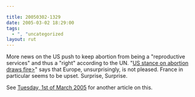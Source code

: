 ```yaml
---

title: 20050302-1329
date: 2005-03-02 18:29:00
tags:
  - ", "uncategorized
layout: rut
---
```


<p> More news on the US push to keep abortion from being a
"reproductive services" and thus a "right" according to the UN.
"<a href="http://news.bbc.co.uk/2/hi/americas/4310535.stm">US stance
on abortion draws fire></a>" says that Europe, unsurprisingly, is
not pleased.  France in particular seems to be upset.  Surprise,
Surprise.</p>

<p>See <a href="./view.php?date=20050301-1611">Tuesday, 1st of
March 2005</a> for another article on this.</p>

